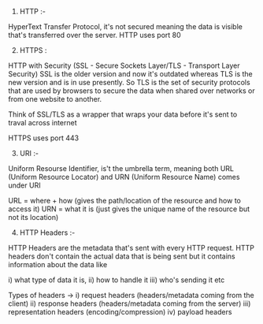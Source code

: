 1) HTTP :-

HyperText Transfer Protocol, it's not secured meaning the data is visible that's transferred over the server. HTTP uses port 80

2) HTTPS : 

HTTP with Security (SSL - Secure Sockets Layer/TLS - Transport Layer Security)
SSL is the older version and now it's outdated whereas TLS is the new version and is in use presently.  So TLS is the set of security protocols that are used by browsers to secure the data when shared over networks or from one website to another. 

Think of SSL/TLS as a wrapper that wraps your data before it's sent to traval across internet

HTTPS uses port 443

3) URI :-  

Uniform Resourse Identifier, is't the umbrella term, meaning both URL (Uniform Resource Locator) and URN (Uniform Resource Name) comes under URI

URL = where + how (gives the path/location of the resource and how to access it)
URN = what it is (just gives the unique name of the resource but not its location)

4) HTTP Headers :-  

HTTP Headers are the metadata that's sent with every HTTP request. HTTP headers don't contain the actual data that is being sent but it contains information about the data like

i) what type of data it is, ii) how to handle it iii) who's sending it etc

Types of headers -> i) request headers (headers/metadata coming from the client) ii) response headers (headers/metadata coming from the server) iii) representation headers (encoding/compression) iv) payload headers

